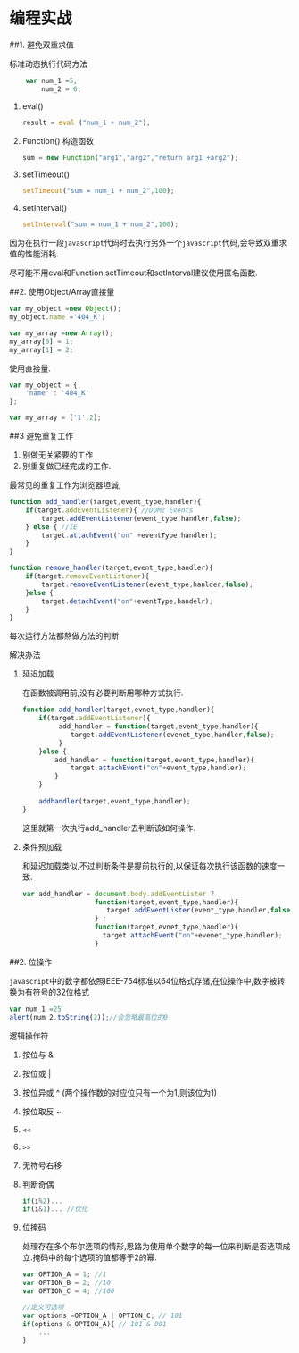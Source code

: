 # 编程实战


##1. 避免双重求值

标准动态执行代码方法

```javascript
    var num_1 =5,
        num_2 = 6;
```

1. eval()
    ```javascript
    result = eval ("num_1 + num_2");
    ```
2. Function() 构造函数
    ```javascript
    sum = new Function("arg1","arg2","return arg1 +arg2");
    ```
3. setTimeout()
    ```javascript
    setTimeout("sum = num_1 + num_2",100);
    ```
4. setInterval()
    ```javascript
    setInterval("sum = num_1 + num_2",100);
    ```
因为在执行一段`javascript`代码时去执行另外一个`javascript`代码,会导致双重求值的性能消耗.

尽可能不用eval和Function,setTimeout和setInterval建议使用匿名函数.

##2. 使用Object/Array直接量

```javascript
var my_object =new Object();
my_object.name ='404_K';

var my_array =new Array();
my_array[0] = 1;
my_array[1] = 2;
```

使用直接量.

```javascript
var my_object = {
    'name' : '404_K'
};

var my_array = ['1',2];
```

##3 避免重复工作

1. 别做无关紧要的工作
2. 别重复做已经完成的工作.

最常见的重复工作为浏览器坦诚,

```javascript
function add_handler(target,event_type,handler){
    if(target.addEventListener){ //DOM2 Events
        target.addEventListener(event_type,handler,false);
    } else { //IE
        target.attachEvent("on" +eventType,handler);
    }
}

function remove_handler(target,event_type,handler){
    if(target.removeEventListener){
        target.removeEventListener(event_type,hanlder,false);
    }else {
        target.detachEvent("on"+eventType,handelr);
    }
}
```

每次运行方法都熬做方法的判断

解决办法

1. 延迟加载
    
    在函数被调用前,没有必要判断用哪种方式执行.

    ```javascript
    function add_handler(target,evnet_type,handler){
        if(target.addEventListener){
             add_handler = function(target,event_type,handler){
                target.addEventListener(evenet_type,handler,false);
             }
        }else {
            add_handler = function(target,event_type,handler){
                target.attachEvent("on"+event_type,handler);
            }
        }
        
        addhandler(target,event_type,handler);
    }
    ```
    这里就第一次执行add_handler去判断该如何操作.
2. 条件预加载
    
    和延迟加载类似,不过判断条件是提前执行的,以保证每次执行该函数的速度一致.

    ```javascript
    var add_handler = document.body.addEventLister ?
                      function(target,event_type,handler){
                         target.addEventLister(event_type,handler,false);
                      } :
                      function(target,evnet_type,handler){
                        target.attachEvent("on"+evenet_type,handler);
                      }
    ```
    
##2. 位操作

`javascript`中的数字都依照IEEE-754标准以64位格式存储,在位操作中,数字被转换为有符号的32位格式

```javascript
var num_1 =25
alert(num_2.toString(2));//会忽略最高位的0
```

逻辑操作符

1. 按位与 &
2. 按位或 |
3. 按位异或 ^ (两个操作数的对应位只有一个为1,则该位为1)
4. 按位取反 ~
5. `<<`
6. `>>`
7. 无符号右移


1. 判断奇偶

    ```javascript
    if(i%2)...
    if(i&1)... //优化
    ```
2. 位掩码

    处理存在多个布尔选项的情形,思路为使用单个数字的每一位来判断是否选项成立.掩码中的每个选项的值都等于2的幂.
    
    ```javascript
    var OPTION_A = 1; //1
    var OPTION_B = 2; //10
    var OPTION_C = 4; //100
    
    //定义可选项
    var options =OPTION_A | OPTION_C; // 101
    if(options & OPTION_A){ // 101 & 001
        ...
    }
    ```